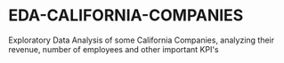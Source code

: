 # EDA-CALIFORNIA-COMPANIES

Exploratory Data Analysis of some California Companies, analyzing their revenue, number of employees and other important KPI's
